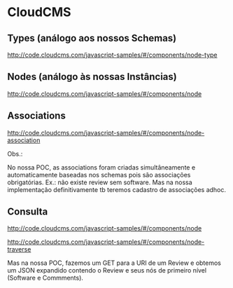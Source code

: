# CloudCMS

## Types (análogo aos nossos Schemas)

http://code.cloudcms.com/javascript-samples/#/components/node-type

## Nodes (análogo às nossas Instâncias)

http://code.cloudcms.com/javascript-samples/#/components/node

## Associations

http://code.cloudcms.com/javascript-samples/#/components/node-association

Obs.:

No nossa POC, as associations foram criadas simultâneamente e automaticamente baseadas nos schemas pois são associações obrigatórias. Ex.: não existe review sem software. Mas na nossa implementação definitivamente tb teremos cadastro de associações adhoc.

## Consulta

http://code.cloudcms.com/javascript-samples/#/components/node

http://code.cloudcms.com/javascript-samples/#/components/node-traverse

Mas na nossa POC, fazemos um GET para a URI de um Review e obtemos um JSON expandido contendo o Review e seus nós de primeiro nível (Software e Commments).
